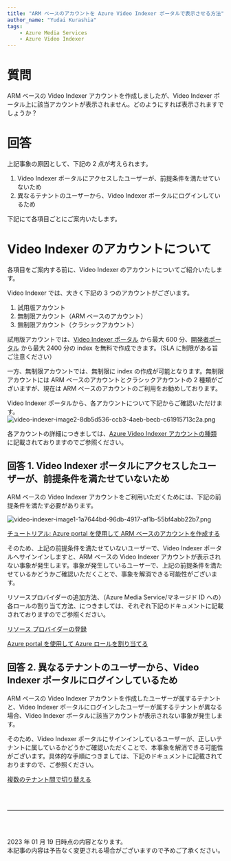 ```yaml
---
title: "ARM ベースのアカウントを Azure Video Indexer ポータルで表示させる方法"
author_name: "Yudai Kurashia"
tags:
    - Azure Media Services
    - Azure Video Indexer
---
```



# 質問
ARM ベースの Video Indexer アカウントを作成しましたが、Video Indexer ポータル上に該当アカウントが表示されません。どのようにすれば表示されますでしょうか？

# 回答
上記事象の原因として、下記の 2 点が考えられます。

1. Video Indexer ポータルにアクセスしたユーザーが、前提条件を満たせていないため
1. 異なるテナントのユーザーから、Video Indexer ポータルにログインしているため

下記にて各項目ごとにご案内いたします。

# Video Indexer のアカウントについて
各項目をご案内する前に、Video Indexer のアカウントについてご紹介いたします。

Video Indexer では、大きく下記の 3 つのアカウントがございます。
1. 試用版アカウント
1. 無制限アカウント（ARM ベースのアカウント）
1. 無制限アカウント（クラシックアカウント）

試用版アカウントでは、[Video Indexer ポータル](https://www.videoindexer.ai/) から最大 600 分、[開発者ポータル](https://api-portal.videoindexer.ai/) から最大 2400 分の index を無料で作成できます。（SLA に制限がある旨ご注意ください）


一方、無制限アカウントでは、無制限に index の作成が可能となります。無制限アカウントには ARM ベースのアカウントとクラシックアカウントの 2 種類がございますが、現在は ARM ベースのアカウントのご利用をお勧めしております。

Video Indexer ポータルから、各アカウントについて下記からご確認いただけます。
![video-indexer-image2-8db5d536-ccb3-4aeb-becb-c61915713c2a.png]({{site.baseurl}}/media/2023/01/video-indexer-image2-8db5d536-ccb3-4aeb-becb-c61915713c2a.png)

各アカウントの詳細につきましては、[Azure Video Indexer アカウントの種類](https://learn.microsoft.com/ja-jp/azure/azure-video-indexer/accounts-overview) に記載されておりますのでご参照ください。


## 回答 1. Video Indexer ポータルにアクセスしたユーザーが、前提条件を満たせていないため
ARM ベースの Video Indexer アカウントをご利用いただくためには、下記の前提条件を満たす必要があります。

![video-indexer-image1-1a7644bd-96db-4917-af1b-55bf4abb22b7.png]({{site.baseurl}}/media/2023/01/video-indexer-image1-1a7644bd-96db-4917-af1b-55bf4abb22b7.png)

[チュートリアル: Azure portal を使用して ARM ベースのアカウントを作成する](https://learn.microsoft.com/ja-jp/azure/azure-video-indexer/create-account-portal#prerequisites)


そのため、上記の前提条件を満たせていないユーザーで、Video Indexer ポータルへサインインしますと、ARM ベースの Video Indexer アカウントが表示されない事象が発生します。事象が発生しているユーザーで、上記の前提条件を満たせているかどうかご確認いただくことで、事象を解消できる可能性がございます。

リソースプロバイダーの追加方法、（Azure Media Service/マネージド ID への）各ロールの割り当て方法、につきましては、それぞれ下記のドキュメントに記載されておりますのでご参照ください。

[リソース プロバイダーの登録](https://learn.microsoft.com/ja-jp/azure/azure-resource-manager/management/resource-providers-and-types#register-resource-provider-1)

[Azure portal を使用して Azure ロールを割り当てる](https://learn.microsoft.com/ja-jp/azure/role-based-access-control/role-assignments-portal)

## 回答 2. 異なるテナントのユーザーから、Video Indexer ポータルにログインしているため
ARM ベースの Video Indexer アカウントを作成したユーザーが属するテナントと、Video Indexer ポータルにログインしたユーザーが属するテナントが異なる場合、Video Indexer ポータルに該当アカウントが表示されない事象が発生します。


そのため、Video Indexer ポータルにサインインしているユーザーが、正しいテナントに属しているかどうかご確認いただくことで、本事象を解消できる可能性がございます。具体的な手順につきましては、下記のドキュメントに記載されておりますので、ご参照ください。

[複数のテナント間で切り替える](https://learn.microsoft.com/ja-jp/azure/azure-video-indexer/switch-tenants-portal)



<br>
<br>

---

<br>
<br>

2023 年 01 月 19 日時点の内容となります。<br>
本記事の内容は予告なく変更される場合がございますので予めご了承ください。

<br>
<br>